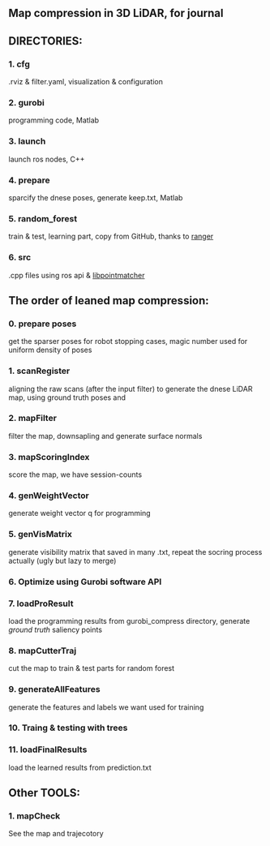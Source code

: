 ## Map compression in 3D LiDAR, for journal

## DIRECTORIES:

### 1. cfg
   .rviz & filter.yaml, visualization & configuration
### 2. gurobi
   programming code, Matlab
### 3. launch
  launch ros nodes, C++
### 4. prepare
  sparcify the dnese poses, generate keep.txt, Matlab
### 5. random_forest
  train & test, learning part, copy from GitHub, thanks to [ranger]((https://github.com/your/project/tags))
### 6. src
  .cpp files using ros api & [libpointmatcher](https://github.com/ethz-asl/libpointmatcher)

## The order of leaned map compression:

### 0. prepare poses
   get the sparser poses for robot stopping cases, magic number used for uniform density of poses

### 1. scanRegister
   aligning the raw scans (after the input filter) to generate the dnese LiDAR map, using ground truth poses and 

### 2. mapFilter
   filter the map, downsapling and generate surface normals

### 3. mapScoringIndex
   score the map, we have session-counts

### 4. genWeightVector
   generate weight vector q for programming

### 5. genVisMatrix
   generate visibility matrix that saved in many .txt, repeat the socring process actually (ugly but lazy to merge)

### 6. Optimize using Gurobi software API

### 7. loadProResult
   load the programming results from gurobi_compress directory, generate *ground truth* saliency points

### 8. mapCutterTraj
   cut the map to train & test parts for random forest

### 9. generateAllFeatures
   generate the features and labels we want used for training

### 10. Traing & testing with trees

### 11. loadFinalResults
   load the learned results from prediction.txt

## Other TOOLS:

### 1. mapCheck
   See the map and trajecotory



